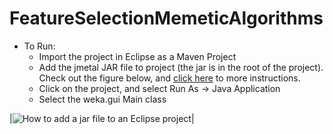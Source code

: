 # FeatureSelectionMemeticAlgorithms

* To Run:
	* Import the project in Eclipse as a Maven Project
	* Add the jmetal JAR file to project (the jar is in the root of the project). Check out the figure below, and [click here](http://stackoverflow.com/questions/3280353/how-to-import-a-jar-in-eclipse) to more instructions.
	* Click on the project, and select Run As -> Java Application
	* Select the weka.gui Main class

|![How to add a jar file to an Eclipse project](add-jar.jpg)|

